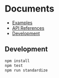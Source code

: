 # Documents

* [Examples](./example.md)
* [API References](./api.md)
* [Development](#development)

## Development

```bash
npm install
npm test
npm run standardize
```
